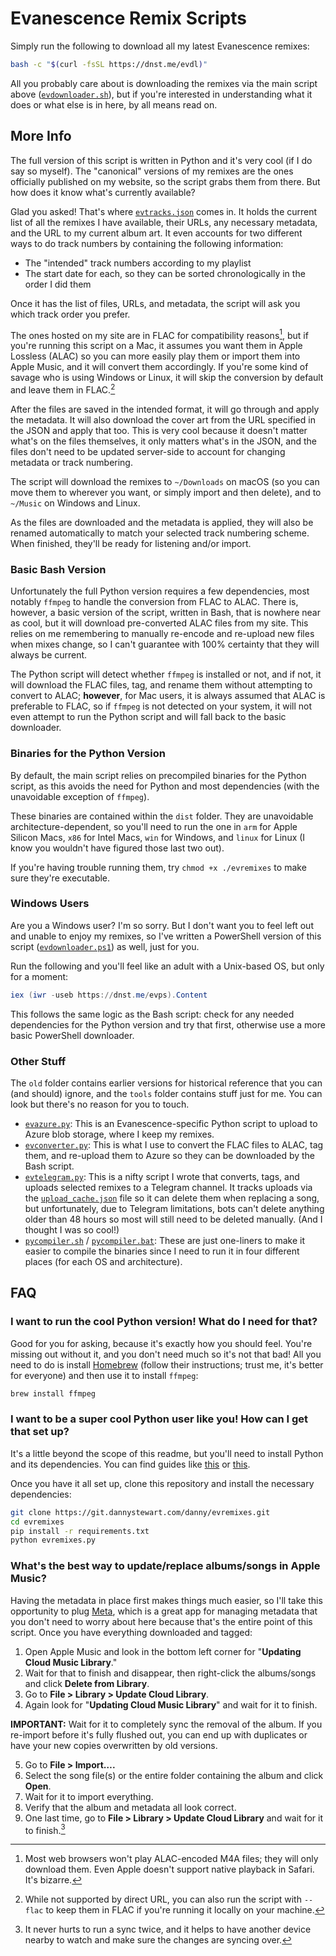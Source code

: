 # Evanescence Remix Scripts

Simply run the following to download all my latest Evanescence remixes:
```bash
bash -c "$(curl -fsSL https://dnst.me/evdl)"
```

All you probably care about is downloading the remixes via the main script above ([`evdownloader.sh`](evdownloader.sh)), but if you're interested in understanding what it does or what else is in here, by all means read on.

## More Info

The full version of this script is written in Python and it's very cool (if I do say so myself). The "canonical" versions of my remixes are the ones officially published on my website, so the script grabs them from there. But how does it know what's currently available?

Glad you asked! That's where [`evtracks.json`](evtracks.json) comes in. It holds the current list of all the remixes I have available, their URLs, any necessary metadata, and the URL to my current album art. It even accounts for two different ways to do track numbers by containing the following information:

- The "intended" track numbers according to my playlist
- The start date for each, so they can be sorted chronologically in the order I did them

Once it has the list of files, URLs, and metadata, the script will ask you which track order you prefer.

The ones hosted on my site are in FLAC for compatibility reasons[^1], but if you're running this script on a Mac, it assumes you want them in Apple Lossless (ALAC) so you can more easily play them or import them into Apple Music, and it will convert them accordingly. If you're some kind of savage who is using Windows or Linux, it will skip the conversion by default and leave them in FLAC.[^2]

After the files are saved in the intended format, it will go through and apply the metadata. It will also download the cover art from the URL specified in the JSON and apply that too. This is very cool because it doesn't matter what's on the files themselves, it only matters what's in the JSON, and the files don't need to be updated server-side to account for changing metadata or track numbering.

The script will download the remixes to `~/Downloads` on macOS (so you can move them to wherever you want, or simply import and then delete), and to `~/Music` on Windows and Linux.

As the files are downloaded and the metadata is applied, they will also be renamed automatically to match your selected track numbering scheme. When finished, they'll be ready for listening and/or import.

[^1]: Most web browsers won't play ALAC-encoded M4A files; they will only download them. Even Apple doesn't support native playback in Safari. It's bizarre.

[^2]: While not supported by direct URL, you can also run the script with `--flac` to keep them in FLAC if you're running it locally on your machine.

### Basic Bash Version

Unfortunately the full Python version requires a few dependencies, most notably `ffmpeg` to handle the conversion from FLAC to ALAC. There is, however, a basic version of the script, written in Bash, that is nowhere near as cool, but it will download pre-converted ALAC files from my site. This relies on me remembering to manually re-encode and re-upload new files when mixes change, so I can't guarantee with 100% certainty that they will always be current.

The Python script will detect whether `ffmpeg` is installed or not, and if not, it will download the FLAC files, tag, and rename them without attempting to convert to ALAC; **however**, for Mac users, it is always assumed that ALAC is preferable to FLAC, so if `ffmpeg` is not detected on your system, it will not even attempt to run the Python script and will fall back to the basic downloader.

### Binaries for the Python Version

By default, the main script relies on precompiled binaries for the Python script, as this avoids the need for Python and most dependencies (with the unavoidable exception of `ffmpeg`).

These binaries are contained within the `dist` folder. They are unavoidable architecture-dependent, so you'll need to run the one in `arm` for Apple Silicon Macs, `x86` for Intel Macs, `win` for Windows, and `linux` for Linux (I know you wouldn't have figured those last two out).

If you're having trouble running them, try `chmod +x ./evremixes` to make sure they're executable.

### Windows Users

Are you a Windows user? I'm so sorry. But I don't want you to feel left out and unable to enjoy my remixes, so I've written a PowerShell version of this script ([`evdownloader.ps1`](evdownloader.ps1)) as well, just for you.

Run the following and you'll feel like an adult with a Unix-based OS, but only for a moment:

```ps1
iex (iwr -useb https://dnst.me/evps).Content
```

This follows the same logic as the Bash script: check for any needed dependencies for the Python version and try that first, otherwise use a more basic PowerShell downloader.

### Other Stuff

The `old` folder contains earlier versions for historical reference that you can (and should) ignore, and the `tools` folder contains stuff just for me. You can look but there's no reason for you to touch.

- [`evazure.py`](tools/evazure.py): This is an Evanescence-specific Python script to upload to Azure blob storage, where I keep my remixes.
- [`evconverter.py`](tools/evconverter.py): This is what I use to convert the FLAC files to ALAC, tag them, and re-upload them to Azure so they can be downloaded by the Bash script.
- [`evtelegram.py`](tools/evtelegram.py): This is a nifty script I wrote that converts, tags, and uploads selected remixes to a Telegram channel. It tracks uploads via the [`upload_cache.json`](tools/upload_cache.json) file so it can delete them when replacing a song, but unfortunately, due to Telegram limitations, bots can't delete anything older than 48 hours so most will still need to be deleted manually. (And I thought I was so cool!)
- [`pycompiler.sh`](tools/pycompiler.sh) / [`pycompiler.bat`](tools/pycompiler.bat): These are just one-liners to make it easier to compile the binaries since I need to run it in four different places (for each OS and architecture).

## FAQ

### I want to run the cool Python version! What do I need for that?

Good for you for asking, because it's exactly how you should feel. You're missing out without it, and you don't need much so it's not that bad! All you need to do is install [Homebrew](https://brew.sh) (follow their instructions; trust me, it's better for everyone) and then use it to install `ffmpeg`:

```bash
brew install ffmpeg
```

### I want to be a super cool Python user like you! How can I get that set up?

It's a little beyond the scope of this readme, but you'll need to install Python and its dependencies. You can find guides like [this](https://www.pythoncentral.io/installing-python-on-mac-using-homebrew/) or [this](https://www.freecodecamp.org/news/python-version-on-mac-update/).

Once you have it all set up, clone this repository and install the necessary dependencies:
```bash
git clone https://git.dannystewart.com/danny/evremixes.git
cd evremixes
pip install -r requirements.txt
python evremixes.py
```

### What's the best way to update/replace albums/songs in Apple Music?

Having the metadata in place first makes things much easier, so I'll take this opportunity to plug [Meta](https://www.nightbirdsevolve.com/meta/), which is a great app for managing metadata that you don't need to worry about here because that's the entire point of this script. Once you have everything downloaded and tagged:

1. Open Apple Music and look in the bottom left corner for "**Updating Cloud Music Library**."
2. Wait for that to finish and disappear, then right-click the albums/songs and click **Delete from Library**.
3. Go to **File > Library > Update Cloud Library**.
4. Again look for "**Updating Cloud Music Library**" and wait for it to finish.

**IMPORTANT:** Wait for it to completely sync the removal of the album. If you re-import before it's fully flushed out, you can end up with duplicates or have your new copies overwritten by old versions.

5. Go to **File > Import….**
6. Select the song file(s) or the entire folder containing the album and click **Open**.
7. Wait for it to import everything.
8. Verify that the album and metadata all look correct.
9. One last time, go to **File > Library > Update Cloud Library** and wait for it to finish.[^3]

[^3]: It never hurts to run a sync twice, and it helps to have another device nearby to watch and make sure the changes are syncing over.
